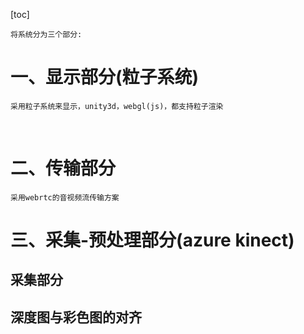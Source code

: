 [toc]


	将系统分为三个部分:
# 一、显示部分(粒子系统)
	采用粒子系统来显示，unity3d，webgl(js)，都支持粒子渲染


​	
# 二、传输部分
	采用webrtc的音视频流传输方案



# 三、采集-预处理部分(azure kinect)

## 采集部分

## 深度图与彩色图的对齐


